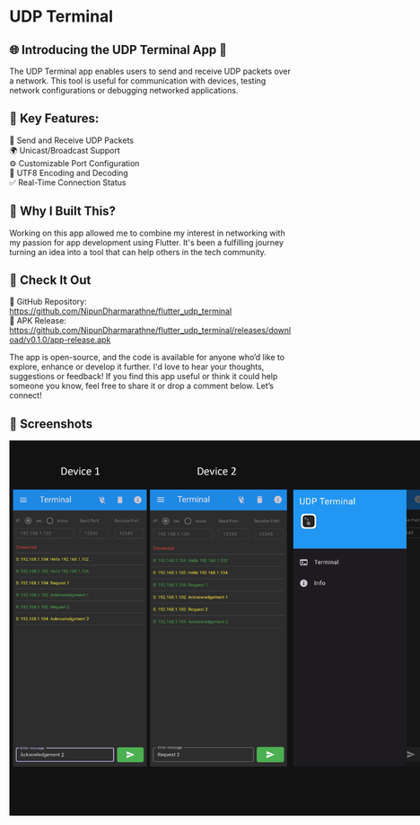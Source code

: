 # UDP Terminal

## 🌐 Introducing the UDP Terminal App 🚀
The UDP Terminal app enables users to send and receive UDP packets over a network. This tool is useful for communication with devices, testing network configurations or debugging networked applications.

## 🔑 Key Features:
📡 Send and Receive UDP Packets  
🌍 Unicast/Broadcast Support  
⚙️ Customizable Port Configuration  
🔡 UTF8 Encoding and Decoding  
✅ Real-Time Connection Status  

## 🌟 Why I Built This?
Working on this app allowed me to combine my interest in networking with my passion for app development using Flutter. It's been a fulfilling journey turning an idea into a tool that can help others in the tech community.

## 📂 Check It Out
🔗 GitHub Repository: https://github.com/NipunDharmarathne/flutter_udp_terminal  
📱 APK Release: https://github.com/NipunDharmarathne/flutter_udp_terminal/releases/download/v0.1.0/app-release.apk  

The app is open-source, and the code is available for anyone who’d like to explore, enhance or develop it further. I'd love to hear your thoughts, suggestions or feedback! If you find this app useful or think it could help someone you know, feel free to share it or drop a comment below. Let’s connect!

## 📸 Screenshots
<div style="display: flex; justify-content: space-around;">
  <img src="docs/images/1.png" width="500" />
  <img src="docs/images/2.png" width="500" />
  <img src="docs/images/3.png" width="500" />
</div>
